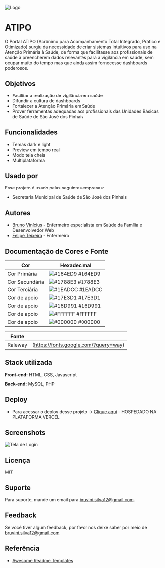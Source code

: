 
![Logo](https://ibb.co/5vNqHqZ)


# ATIPO

O Portal ATIPO (Acrônimo para Acompanhamento Total Integrado, Prático e Otimizado) surgiu da necessidade de criar sistemas intuitivos para uso na Atenção Primária à Saúde, de forma que facilitasse aos profissionais de saúde à preencherem dados relevantes para a vigilância em saúde, sem ocupar muito do tempo mas que ainda assim fornecesse dashboards poderosos.

## Objetivos

- Facilitar a realização de vigilância em saúde
- Difundir a cultura de dashboards
- Fortalecer a Atenção Primária em Saúde
- Prover ferramentas adequadas aos profissionais das Unidades Básicas de Saúde de São José dos Pinhais

## Funcionalidades

- Temas dark e light
- Preview em tempo real
- Modo tela cheia
- Multiplataforma


## Usado por

Esse projeto é usado pelas seguintes empresas:

- Secretaria Municipal de Saúde de São José dos Pinhais


## Autores

- [Bruno Vinícius](https://www.github.com/bruvini) - Enfermeiro especialista em Saúde da Família e Desenvolvedor Web
- [Felipe Teixeira](https://www.github.com/bruvini) - Enfermeiro

## Documentação de Cores e Fonte

| Cor               | Hexadecimal                                                |
| ----------------- | ---------------------------------------------------------------- |
| Cor Primária      | ![#164ED9](https://via.placeholder.com/10/164ED9?text=+) #164ED9 |
| Cor Secundária    | ![#1788E3](https://via.placeholder.com/10/1788E3?text=+) #1788E3 |
| Cor Terciária     | ![#1EADCC](https://via.placeholder.com/10/1EADCC?text=+) #1EADCC |
| Cor de apoio      | ![#17E3D1](https://via.placeholder.com/10/17E3D1?text=+) #17E3D1 |
| Cor de apoio      | ![#16D991](https://via.placeholder.com/10/16D991?text=+) #16D991 |
| Cor de apoio      | ![#FFFFFF](https://via.placeholder.com/10/FFFFFF?text=+) #FFFFFF |
| Cor de apoio      | ![#000000](https://via.placeholder.com/10/000000?text=+) #000000 |

| Fonte             |                                                |
| ----------------- | ------------------------------------- |
| Raleway           | (https://fonts.google.com/?query=way) |

## Stack utilizada

**Front-end:** HTML, CSS, Javascript

**Back-end:** MySQL, PHP


## Deploy

- Para acessar o deploy desse projeto -> [Clique aqui](https://sishealth.vercel.app/) - HOSPEDADO NA PLATAFORMA VERCEL

## Screenshots

![Tela de Login](https://ibb.co/ThVd7N8/)


## Licença

[MIT](https://choosealicense.com/licenses/mit/)


## Suporte

Para suporte, mande um email para bruvini.silva12@gmail.com.


## Feedback

Se você tiver algum feedback, por favor nos deixe saber por meio de bruvini.silva12@gmail.com


## Referência

 - [Awesome Readme Templates](https://awesomeopensource.com/project/elangosundar/awesome-README-templates)
